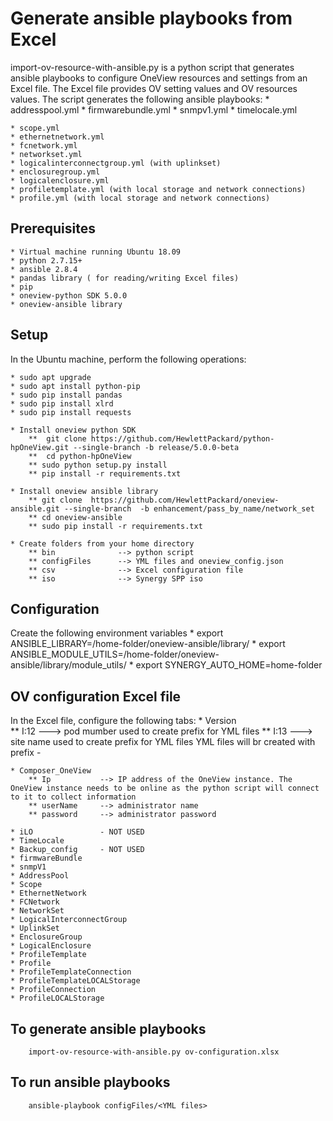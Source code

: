 # Generate ansible playbooks from Excel

import-ov-resource-with-ansible.py is a python script that generates ansible playbooks to configure OneView resources and settings from an Excel file.
The Excel file provides OV setting values and OV resources values.
The script generates the following ansible playbooks:
    * addresspool.yml
    * firmwarebundle.yml
    * snmpv1.yml
    * timelocale.yml

    * scope.yml
    * ethernetnetwork.yml
    * fcnetwork.yml
    * networkset.yml
    * logicalinterconnectgroup.yml (with uplinkset)
    * enclosuregroup.yml
    * logicalenclosure.yml
    * profiletemplate.yml (with local storage and network connections)
    * profile.yml (with local storage and network connections)




## Prerequisites
    * Virtual machine running Ubuntu 18.09
    * python 2.7.15+
    * ansible 2.8.4
    * pandas library ( for reading/writing Excel files)
    * pip 
    * oneview-python SDK 5.0.0
    * oneview-ansible library 

## Setup
In the Ubuntu machine, perform the following operations:

    * sudo apt upgrade
    * sudo apt install python-pip
    * sudo pip install pandas
    * sudo pip install xlrd
    * sudo pip install requests

    * Install oneview python SDK
        **  git clone https://github.com/HewlettPackard/python-hpOneView.git --single-branch -b release/5.0.0-beta
        ** 	cd python-hpOneView
	    ** sudo python setup.py install 
        ** pip install -r requirements.txt
    
    * Install oneview ansible library
        ** git clone  https://github.com/HewlettPackard/oneview-ansible.git --single-branch  -b enhancement/pass_by_name/network_set
	    ** cd oneview-ansible
        ** sudo pip install -r requirements.txt   
    
    * Create folders from your home directory
        ** bin              --> python script
        ** configFiles      --> YML files and oneview_config.json
        ** csv              --> Excel configuration file
        ** iso              --> Synergy SPP iso
    
## Configuration
Create the following environment variables
    * export ANSIBLE_LIBRARY=/home-folder/oneview-ansible/library/
    * export ANSIBLE_MODULE_UTILS=/home-folder/oneview-ansible/library/module_utils/
    * export SYNERGY_AUTO_HOME=home-folder

## OV configuration Excel file
In the Excel file, configure the following tabs:
    * Version          
        ** I:12     ---> pod mumber used to create prefix for YML files
        ** I:13     ---> site name used to create prefix for YML files
    YML files will br created with prefix <site>-<POD>

    * Composer_OneView
        ** Ip           --> IP address of the OneView instance. The OneView instance needs to be online as the python script will connect to it to collect information
        ** userName     --> administrator name
        ** password     --> administrator password
    
    * iLO               - NOT USED
    * TimeLocale
    * Backup_config     - NOT USED
    * firmwareBundle
    * snmpV1
    * AddressPool
    * Scope
    * EthernetNetwork
    * FCNetwork
    * NetworkSet
    * LogicalInterconnectGroup
    * UplinkSet
    * EnclosureGroup
    * LogicalEnclosure
    * ProfileTemplate
    * Profile
    * ProfileTemplateConnection
    * ProfileTemplateLOCALStorage
    * ProfileConnection
    * ProfileLOCALStorage



## To generate ansible playbooks

```
    import-ov-resource-with-ansible.py ov-configuration.xlsx

```

## To run ansible playbooks

```
    ansible-playbook configFiles/<YML files>

```
